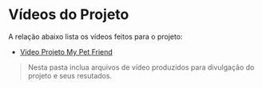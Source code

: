 # Vídeos do Projeto
A relação abaixo lista os vídeos feitos para o projeto:
 - [Vídeo Projeto My Pet Friend](https://youtu.be/pb7BNpOLuFA)

> Nesta pasta inclua arquivos de vídeo produzidos para divulgação do 
> projeto e seus resutados.

